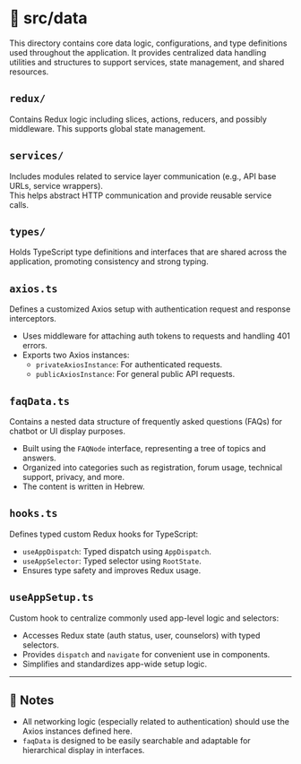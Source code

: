 # 📁 src/data

This directory contains core data logic, configurations, and type definitions used throughout the application. It provides centralized data handling utilities and structures to support services, state management, and shared resources.

## `redux/`
Contains Redux logic including slices, actions, reducers, and possibly middleware. This supports global state management.

## `services/`
Includes modules related to service layer communication (e.g., API base URLs, service wrappers).  
This helps abstract HTTP communication and provide reusable service calls.

## `types/`
Holds TypeScript type definitions and interfaces that are shared across the application, promoting consistency and strong typing.

## `axios.ts`
Defines a customized Axios setup with authentication request and response interceptors.  
- Uses middleware for attaching auth tokens to requests and handling 401 errors.
- Exports two Axios instances:
  - `privateAxiosInstance`: For authenticated requests.
  - `publicAxiosInstance`: For general public API requests.

## `faqData.ts`
Contains a nested data structure of frequently asked questions (FAQs) for chatbot or UI display purposes.  
- Built using the `FAQNode` interface, representing a tree of topics and answers.
- Organized into categories such as registration, forum usage, technical support, privacy, and more.
- The content is written in Hebrew.

## `hooks.ts`
Defines typed custom Redux hooks for TypeScript:
- `useAppDispatch`: Typed dispatch using `AppDispatch`.
- `useAppSelector`: Typed selector using `RootState`.
- Ensures type safety and improves Redux usage.

## `useAppSetup.ts`
Custom hook to centralize commonly used app-level logic and selectors:
- Accesses Redux state (auth status, user, counselors) with typed selectors.
- Provides `dispatch` and `navigate` for convenient use in components.
- Simplifies and standardizes app-wide setup logic.

---

## 📌 Notes
- All networking logic (especially related to authentication) should use the Axios instances defined here.
- `faqData` is designed to be easily searchable and adaptable for hierarchical display in interfaces.
